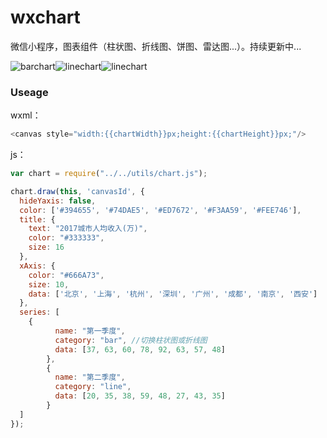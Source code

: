 # wxchart
微信小程序，图表组件（柱状图、折线图、饼图、雷达图...）。持续更新中...



![barchart](https://github.com/ioneday/wxchart/blob/master/image/barchart.png)![linechart](https://github.com/ioneday/wxchart/blob/master/image/line.png)![linechart](https://github.com/ioneday/wxchart/blob/master/image/barline.png)





### Useage

wxml：

```javascript
<canvas style="width:{{chartWidth}}px;height:{{chartHeight}}px;"/>

```

js：

```javascript
var chart = require("../../utils/chart.js");

chart.draw(this, 'canvasId', {
  hideYaxis: false,
  color: ['#394655', '#74DAE5', '#ED7672', '#F3AA59', '#FEE746'],
  title: {
    text: "2017城市人均收入(万)",
    color: "#333333",
    size: 16
  },
  xAxis: {
    color: "#666A73",
    size: 10,
    data: ['北京', '上海', '杭州', '深圳', '广州', '成都', '南京', '西安']
  },
  series: [
    {
          name: "第一季度",
          category: "bar", //切换柱状图或折线图
          data: [37, 63, 60, 78, 92, 63, 57, 48]
        },
        {
          name: "第二季度",
          category: "line",
          data: [20, 35, 38, 59, 48, 27, 43, 35]
        }
  ]
});
```





